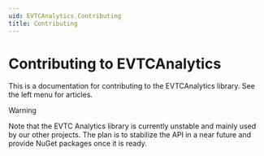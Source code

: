 ```yaml
---
uid: EVTCAnalytics.Contributing
title: Contributing
---
```

# Contributing to EVTCAnalytics
This is a documentation for contributing to the EVTCAnalytics library. See the left menu for articles.

> [!WARNING]
> Note that the EVTC Analytics library is currently unstable and
> mainly used by our other projects. The plan is to stabilize the API in a near
> future and provide NuGet packages once it is ready.